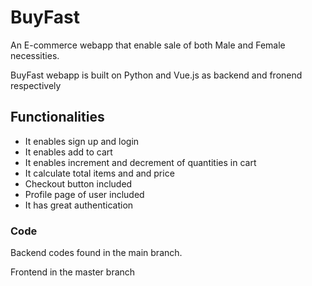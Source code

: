 # BuyFast
An E-commerce webapp that enable sale of both Male and Female necessities.

BuyFast webapp is built on Python and Vue.js as backend and fronend respectively

## Functionalities
- It enables sign up and login
- It enables add to cart
- It enables increment and decrement of quantities in cart
- It calculate total items and and price 
- Checkout button included
- Profile page of user included
- It has great authentication

### Code
Backend codes found in the main branch.

Frontend in the master branch
